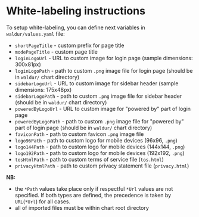 # White-labeling instructions

To setup white-labeling, you can define next variables in `waldur/values.yaml` file:

* `shortPageTitle` - custom prefix for page title
* `modePageTitle` - custom page title
* `loginLogoUrl` - URL to custom image for login page (sample dimensions: 300x81px)
* `loginLogoPath` - path to custom `.png` image file
    for login page (should be in `waldur/` chart directory)
* `sidebarLogoUrl` - URL to custom image for sidebar header (sample dimensions: 175x48px)
* `sidebarLogoPath` - path to custom `.png` image file
    for sidebar header (should be in `waldur/` chart directory)
* `poweredByLogoUrl` - URL to custom image for "powered by" part of login page
* `poweredByLogoPath` - path to custom `.png` image file
    for "powered by" part of login page (should be in `waldur/` chart directory)
* `faviconPath` - path to custom favicon `.png` image file
* `logo96Path` - path to custom logo for mobile devices (96x96, `.png`)
* `logo144Path` - path to custom logo for mobile devices (144x144, `.png`)
* `logo192Path` - path to custom logo for mobile devices (192x192, `.png`)
* `tosHtmlPath` - path to custom terms of service file (`tos.html`)
* `privacyHtmlPath` - path to custom privacy statement file (`privacy.html`)

**NB:**

* the `*Path` values take place only if respectful `*Url` values are not specified.
    If both types are defined, the precedence is taken by `URL`(`*Url`) for all cases.
* all of imported files must be within chart root directory
